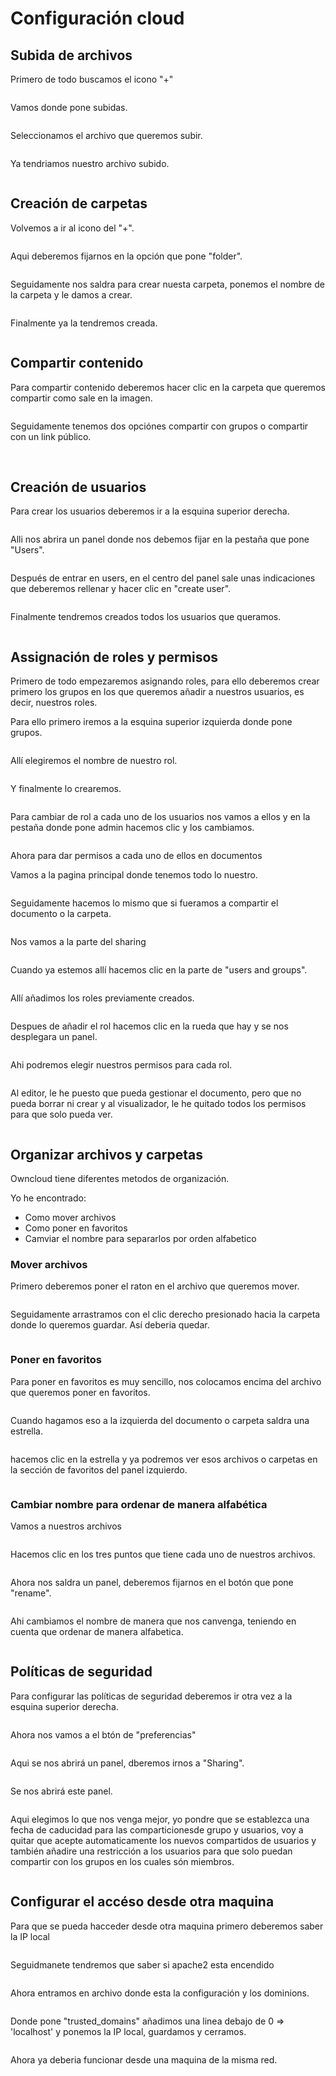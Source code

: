 # Configuración cloud

## Subida de archivos 

Primero de todo buscamos el icono "+"

<img src="archivos.png" alt="">

Vamos donde pone subidas.

<img src="archivos 2.png" alt="">

Seleccionamos el archivo que queremos subir.

<img src="archivo 3.png" alt="">

Ya tendriamos nuestro archivo subido.

<img src="archivos 4.png" alt="">

## Creación de carpetas

Volvemos a ir al icono del "+".

<img src="archivos.png" alt="">

Aqui deberemos fijarnos en la opción que pone "folder".

<img src="carpeta.png" alt="">

Seguidamente nos saldra para crear nuesta carpeta, ponemos el nombre de la carpeta y le damos a crear.

<img src="carpeta 2.png" alt="">

Finalmente ya la tendremos creada.

<img src="carpeta 3.png" alt="">

## Compartir contenido

Para compartir contenido deberemos hacer clic en la carpeta que queremos compartir como sale en la imagen.

<img src="compartir.png" alt="">

Seguidamente tenemos dos opciónes compartir con grupos o compartir con un link público.

<img src="compartir grupos.png" alt="">

<img src="compartir publico.png" alt="">

## Creación de usuarios

Para crear los usuarios deberemos ir a la esquina superior derecha.

<img src="usuarios.png" alt="">

Alli nos abrira un panel donde nos debemos fijar en la pestaña que pone "Users".

<img src="usuarios 2.png" alt="">

Después de entrar en users, en el centro del panel sale unas indicaciones que deberemos rellenar y hacer clic en "create user".

<img src="usuarios 3. " alt="">

Finalmente tendremos creados todos los usuarios que queramos.

<img src="usuarios 4.png" alt="">

## Assignación de roles y permisos 

Primero de todo empezaremos asignando roles, para ello deberemos crear primero los grupos en los que queremos añadir a nuestros usuarios, es decir, nuestros roles.

Para ello primero iremos a la esquina superior izquierda donde pone grupos.

<img src="usuarios 5.png" alt="">

Allí elegiremos el nombre de nuestro rol.

<img src="usuarios 6.png" alt="">

Y finalmente lo crearemos.

<img src="usuarios 7png" alt="">

Para cambiar de rol a cada uno de los usuarios nos vamos a ellos y en la pestaña donde pone admin hacemos clic y los cambiamos.

<img src="usuarios 8.png" alt="">

Ahora para dar permisos a cada uno de ellos en documentos 

Vamos a la pagina principal donde tenemos todo lo nuestro.

<img src="permisos.png" alt="">

Seguidamente hacemos lo mismo que si fueramos a compartir el documento o la carpeta.

<img src="permisos 2.png" alt="">

Nos vamos a la parte del sharing

<img src="permisos 3.png" alt="">

Cuando ya estemos allí hacemos clic en la parte de "users and groups".

<img src="permisos 4.png" alt="">

Allí añadimos los roles previamente creados.

<img src="permisos 5.png" alt="">

Despues de añadir el rol hacemos clic en la rueda que hay y se nos desplegara un panel.

<img src="permisos 6.png" alt="">

Ahi podremos elegir nuestros permisos para cada rol.

<img src="permisos 7.png" alt="">

Al editor, le he puesto que pueda gestionar el documento, pero que no pueda borrar ni crear y al visualizador, le he quitado todos los permisos para que solo pueda ver.

<img src="permisos 8.png" alt="">

## Organizar archivos y carpetas 

Owncloud tiene diferentes metodos de organización.

Yo he encontrado:

  - Como mover archivos
  - Como poner en favoritos
  - Camviar el nombre para separarlos por orden alfabetico

### Mover archivos

Primero deberemos poner el raton en el archivo que queremos mover.

<img src="mover.png" alt="">

Seguidamente arrastramos con el clic derecho presionado hacia la carpeta donde lo queremos guardar. Así deberia quedar.

<img src="moverlos 2.png" alt="">

### Poner en favoritos

Para poner en favoritos es muy sencillo, nos colocamos encima del archivo que queremos poner en favoritos.

<img src="favoritos.png" alt="">

Cuando hagamos eso a la izquierda del documento o carpeta saldra una estrella.

<img src="favoritos 2.png" alt="">

hacemos clic en la estrella y ya podremos ver esos archivos o carpetas en la sección de favoritos del panel izquierdo.

<img src="favoritos 3.png" alt="">

### Cambiar nombre para ordenar de manera alfabética

Vamos a nuestros archivos

<img src="cambiar nombre.png" alt="">

Hacemos clic en los tres puntos que tiene cada uno de nuestros archivos.

<img src="cambiar nombre 2.png" alt="">

Ahora nos saldra un panel, deberemos fijarnos en el botón que pone "rename".

<img src="cambiar nombre 3.png" alt="">

Ahi cambiamos el nombre de manera que nos canvenga, teniendo en cuenta que ordenar de manera alfabetica.

<img src="cambiar nombre 4.png" alt="">


## Políticas de seguridad

Para configurar las políticas de seguridad deberemos ir otra vez a la esquina superior derecha.

<img src="seguiridad.png" alt="">

Ahora nos vamos a el btón de "preferencias"

<img src="seguridad 2.png" alt="">

Aqui se nos abrirá un panel, dberemos irnos a "Sharing".

<img src="seguridad 3.png" alt="">

Se nos abrirá este panel.

<img src="seguridad 4.png" alt="">

Aqui elegimos lo que nos venga mejor, yo pondre que se establezca una fecha de caducidad para las comparticionesde grupo y usuarios, voy a quitar que acepte automaticamente los nuevos compartidos de usuarios y también añadire una restricción a los usuarios para que solo puedan compartir con los grupos en los cuales són miembros.

<img src="seguridad 5.png" alt="">

## Configurar el accéso desde otra maquina 

Para que se pueda hacceder desde otra maquina primero deberemos saber la IP local 

<img src="acceso.png" alt="">

Seguidmanete tendremos que saber si apache2 esta encendido

<img src="acceso 2.png" alt="">

Ahora entramos en archivo donde esta la configuración y los dominions.

<img src="acceso 3.png" alt="">

Donde pone "trusted_domains" añadimos una linea debajo de 0 => 'localhost' y ponemos la IP local, guardamos y cerramos.

<img src="acceso 4.png" alt="">

Ahora ya deberia funcionar desde una maquina de la misma red.





















